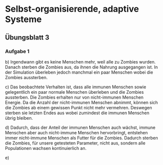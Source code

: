 # Selbst-organisierende, adaptive Systeme

## Übungsblatt 3

### Aufgabe 1

b) Irgendwann gibt es keine Menschen mehr, weil alle zu Zombies wurden. Danach
sterben die Zombies aus, da ihnen die Nahrung ausgegangen ist.
In der Simulation überleben jedoch manchmal ein paar Menschen wobei die Zombies
aussterben.

c) Das beobachtete Verhalten ist, dass alle immunen Menschen sowie gelegentlich
ein paar normale Menschen überleben und die Zombies aussterben.
Die Zombies erhalten nur von nicht-immunen Menschen Energie. Da die Anzahl der
nicht-immunen Menschen abnimmt, können sich die Zombies ab einem gewissen Punkt
nicht mehr vermehren.
Deswegen sterben sie letzten Endes aus wobei zumindest die immunen Menschen
übrig bleiben.

d) Dadurch, dass der Anteil der immunen Menschen auch wächst, immune Menschen
aber auch nicht-immune Menschen hervorbringt, entstehen immer nicht-immune
Menschen als Futter für die Zombies. Dadurch sterben die Zombies, für unsere
getesteten Parameter, nicht aus, sondern alle Populationen wachsen
kontinuierlich an.

e)
